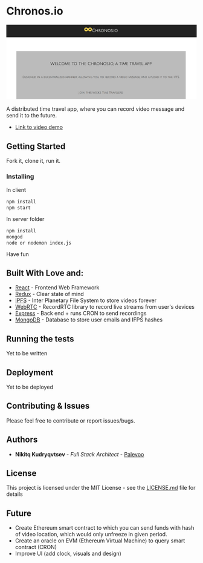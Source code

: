 # Chronos.io

![Home Page](homepage.png)

A distributed time travel app, where you can record video message and send it to the future.
* [Link to video demo](https://ipfs.io/ipfs/QmctXuva4qutFTyj4Q9N8tb4efXsVjQbeLwrdHF9nVHwU4)

## Getting Started

Fork it, clone it, run it.

### Installing

In client
```
npm install
npm start
```

In server folder
```
npm install
mongod
node or nodemon index.js
```

Have fun

## Built With Love and:

* [React](https://reactjs.org/) - Frontend Web Framework
* [Redux](https://redux.js.org/) - Clear state of mind
* [IPFS](https://ipfs.io/) - Inter Planetary File System to store videos forever
* [WebRTC](https://webrtc.org/) - RecordRTC library to record live streams from user's devices
* [Express](http://expressjs.com/) - Back end + runs CRON to send recordings
* [MongoDB](https://www.mongodb.com/) - Database to store user emails and IFPS hashes

## Running the tests

Yet to be written

## Deployment

Yet to be deployed

## Contributing & Issues

Please feel free to contribute or report issues/bugs.

## Authors

* **Nikitq Kudryqvtsev** - *Full Stack Architect* - [Palevoo](https://github.com/palevoo)

## License

This project is licensed under the MIT License - see the [LICENSE.md](LICENSE.md) file for details

## Future

* Create Ethereum smart contract to which you can send funds with hash of video location, which would only unfreeze in given period.
* Create an oracle on EVM (Ethereum Virtual Machine) to query smart contract (CRON)
* Improve UI (add clock, visuals and design)   
